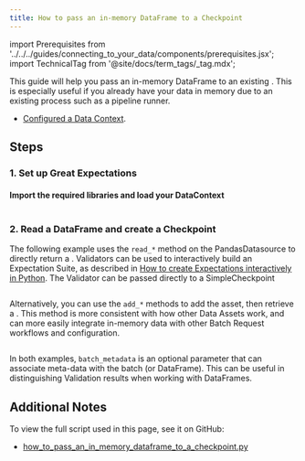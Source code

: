 ```yaml
---
title: How to pass an in-memory DataFrame to a Checkpoint
---
```


import Prerequisites from '../../../guides/connecting_to_your_data/components/prerequisites.jsx';
import TechnicalTag from '@site/docs/term_tags/_tag.mdx';

This guide will help you pass an in-memory DataFrame to an existing <TechnicalTag tag="checkpoint" text="Checkpoint" />. This is especially useful if you already have your data in memory due to an existing process such as a pipeline runner.

<Prerequisites>

- [Configured a Data Context](/docs/guides/setup/configuring_data_contexts/instantiating_data_contexts/how_to_quickly_instantiate_a_data_context).

</Prerequisites>

## Steps

### 1. Set up Great Expectations
#### Import the required libraries and load your DataContext

```python name="tests/integration/docusaurus/validation/checkpoints/how_to_pass_an_in_memory_dataframe_to_a_checkpoint.py setup"
```

### 2. Read a DataFrame and create a Checkpoint

The following example uses the `read_*` method on the PandasDatasource to directly return a <TechnicalTag tag="validator" text="Validator" />. Validators can be used to interactively build an Expectation Suite, as described in [How to create Expectations interactively in Python](/docs/guides/expectations/how_to_create_and_edit_expectations_with_instant_feedback_from_a_sample_batch_of_data).
The Validator can be passed directly to a SimpleCheckpoint

```python name="tests/integration/docusaurus/validation/checkpoints/how_to_pass_an_in_memory_dataframe_to_a_checkpoint.py read_dataframe"
```

Alternatively, you can use the `add_*` methods to add the asset, then retrieve a <TechnicalTag tag="batch_request" text="Batch Request" />. This method is more consistent with how other Data Assets work, and can more easily integrate in-memory data with other Batch Request workflows and configuration.

```python name="tests/integration/docusaurus/validation/checkpoints/how_to_pass_an_in_memory_dataframe_to_a_checkpoint.py add_dataframe"
```

In both examples, `batch_metadata` is an optional parameter that can associate meta-data with the batch (or DataFrame). This can be useful in distinguishing Validation results when working with DataFrames.

## Additional Notes
To view the full script used in this page, see it on GitHub:
- [how_to_pass_an_in_memory_dataframe_to_a_checkpoint.py](https://github.com/great-expectations/great_expectations/tree/develop/tests/integration/docusaurus/validation/checkpoints/how_to_pass_an_in_memory_dataframe_to_a_checkpoint.py)
